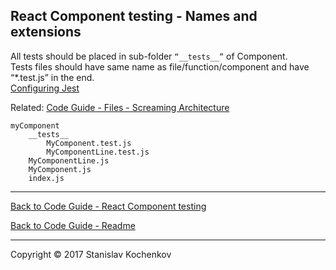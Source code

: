 ## React Component testing - Names and extensions

All tests should be placed in sub-folder ```“__tests__”``` of Component.  
Tests files should have same name as file/function/component and have “*.test.js” in the
end.  
[Configuring Jest](https://jestjs.io/docs/en/configuration.html)

Related: [Code Guide - Files - Screaming Architecture](https://github.com/UserBug/codeGuide/tree/v2/docs/files/screamingArchitecture.md)  

```
myComponent
    __tests__
        MyComponent.test.js
        MyComponentLine.test.js
    MyComponentLine.js
    MyComponent.js
    index.js
```

---

[Back to Code Guide - React Component testing](https://github.com/UserBug/codeGuide/tree/v2/docs/reactComponentTesting)

[Back to Code Guide - Readme](https://github.com/UserBug/codeGuide/tree/v2)

---
Copyright © 2017 Stanislav Kochenkov 